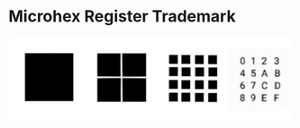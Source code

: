 # Microhex Register Trademark
![](https://github.com/MicrohexHQ/Microhex-Register-Trademark/blob/master/U/AI/ArtBoard%20Image%200000.jpg)
